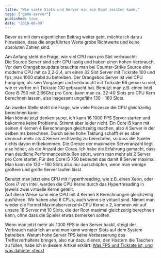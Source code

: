 ```yaml
---
title: "Wie viele Slots und Server ein ein Root leisten kann."
tags: ["game-server"]
published: true
date: "2010-08-09"
---
```


Bevor es mit dem eigentlichen Beitrag weiter geht, möchte ich darau hinweisen, dass die angeführten Werte grobe Richtwerte und keine absoluten Zahlen sind.

Am Anfang steht die Frage, wie viel CPU man pro Slot verbraucht:  
Die Source Server sind sehr CPU lastig und haben einen hohen Verbrauch. Vor dem Orangeboxupdate brauchte man bei Counter-Strike Source eine moderne CPU mit ca 2,2-2,4, um einen 32 Slot Server mit Tickrate 100 und fps_max 1000 stabil zu betreiben. Der Orangebox Server ist viel CPU hungriger, als sein Vorgänger und verbraucht mit Tickrate 66 genau so viel, wie er vorher mit Tickrate 100 gebraucht hat. Benutzt man z.B. einen Intel Core i5 750 mit 2,66Ghz pro Core, kann man ca. 32-40 Slots pro CPU Kern berechnen lassen, also insgesamt ungefähr 130 – 160 Slots.

An zweiter Stelle steht die Frage, wie viele Prozesse die CPU gleichzeitig berechnen kann:  
Man könnte jetzt denken super, ich kann 16 1000 FPS Server starten und bekomme keine Probleme. Stimmt aber leider nicht. Ein Core i5 kann mit seinen 4 Kernen 4 Berechnungen gleichzeitig machen, also 4 Server in der selben ms berechnen. Durch seine hohe Taktung schafft er es aber dennoch mehr als 4 Server rechtzeitig zu berechnen, so dass die Spieler nichts davon mitbekommen. Die Grenze der maximalen Serveranzahl liegt also höher, als die Anzahl der Cores. Ich habe die Erfahrung gemacht, dass man deutliche Performanceeinbußen spürt, wenn man mehr als 2 Server pro Core startet. Für den Core i5 750 bedeutet das damit 8 Server maximal. Man kann die 130 – 160 Slots also nur ausschöpfen, wenn man wenige größere und große Server laufen lässt.

Benutzt man jetzt eine CPU mit Hyperthreading, wie z.B. einen Xeon, oder Core i7 von Intel, werden die CPU Kerne durch das Hyperthreading in jeweils zwei virtuelle Kerne geteilt.  
Auf diese Weise kann eine CPU mit 4 Kernen 8 Berechnungen gleichzeitig ausführen. Wir haben also 8 CPUs, auch wenn sie virtuell sind. Nimmt man wieder die Formel Maximalserverzahl=CPU Kerne x 2, kommen wir auf unsere 16 Server mit 10 Slots, die der Root maximal gleichzeitig berechnen kann, ohne dass die Spieler etwas bemerken sollten.

Wenn man jetzt mehr als 1000 FPS in den Server hackt, steigt der Verbrauch natürlich an und man kann weniger Slots auf dem System betreiben. Warum hohe Server FPS keine Verbesserung des Trefferverhaltens bringen, also nur dazu dienen, den Hostern die Taschen zu füllen, habe ich in diesem Artikel erklärt: [Was FPS und Tickrate ist, und was dahinter steckt](/fps-tickrate-und-was-dahinter-steckt/)
